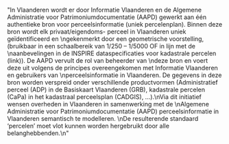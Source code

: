 "In Vlaanderen wordt er door Informatie Vlaanderen en de Algemene Administratie voor Patrimoniumdocumentatie (AAPD) gewerkt aan één authentieke bron voor perceelsinformatie (uniek percelenplan). Binnen deze bron wordt elk privaat/eigendoms- perceel in Vlaanderen uniek geïdentificeerd en \ngekenmerkt door een geometrische voorstelling, (bruikbaar in een schaalbereik van 1/250 – 1/5000 OF in lijn met de \naanbevelingen in de INSPIRE dataspecificaties voor kadastrale percelen (link)). De AAPD vervult de rol van beheerder van \ndeze bron en voert deze uit volgens de principes overeengekomen met Informatie Vlaanderen en gebruikers van \nperceelsinformatie in Vlaanderen. De gegevens in deze bron worden verspreid onder verschillende productvormen (Administratief perceel (ADP) in de Basiskaart Vlaanderen (GRB), kadastrale percelen (CaPa) in het kadastraal perceelsplan (CADGIS), …).\nVia dit initiatief wensen overheden in Vlaanderen in samenwerking met de \nAlgemene Administratie voor Patrimoniumdocumentatie (AAPD) perceelsinformatie in Vlaanderen semantisch te modelleren. \nDe resulterende standaard ‘percelen’ moet vlot kunnen worden hergebruikt door alle belanghebbenden.\n"